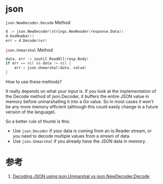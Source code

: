 # json


`json.NewDecoder.Decode` Method
```go
d := json.NewDecoder(strings.NewReader(response.Data))
d.UseNumber()
err = d.Decode(&vr)
```

`json.Unmarshal` Method
```go
data, err := ioutil.ReadAll(resp.Body)
if err == nil && data != nil {
    err = json.Unmarshal(data, value)
}
```
How to use these methods?

It really depends on what your input is. If you look at the implementation of the Decode method of json.Decoder, it buffers the entire JSON value in memory before unmarshalling it into a Go value. So in most cases it won't be any more memory efficient (although this could easily change in a future version of the language).

So a better rule of thumb is this:
* Use `json.Decoder` if your data is coming from an io.Reader stream, or you need to decode multiple values from a stream of data.
* Use `json.Unmarshal` if you already have the JSON data in memory.


# 参考
1. [Decoding JSON using json.Unmarshal vs json.NewDecoder.Decode](https://stackoverflow.com/questions/21197239/decoding-json-using-json-unmarshal-vs-json-newdecoder-decode)

